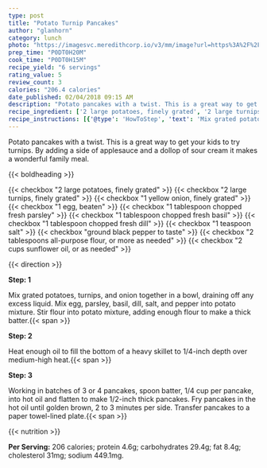 ```yaml
---
type: post
title: "Potato Turnip Pancakes"
author: "glanhorn"
category: lunch
photo: "https://imagesvc.meredithcorp.io/v3/mm/image?url=https%3A%2F%2Fimages.media-allrecipes.com%2Fuserphotos%2F5246998.jpg"
prep_time: "P0DT0H20M"
cook_time: "P0DT0H15M"
recipe_yield: "6 servings"
rating_value: 5
review_count: 3
calories: "206.4 calories"
date_published: 02/04/2018 09:15 AM
description: "Potato pancakes with a twist. This is a great way to get your kids to try turnips. By adding a side of applesauce and a dollop of sour cream it makes a wonderful family meal."
recipe_ingredient: ['2 large potatoes, finely grated', '2 large turnips, finely grated', '1 yellow onion, finely grated', '1 egg, beaten', '1 tablespoon chopped fresh parsley', '1 tablespoon chopped fresh basil', '1 tablespoon chopped fresh dill', '1 teaspoon salt', 'ground black pepper to taste', '2 tablespoons all-purpose flour, or more as needed', '2 cups sunflower oil, or as needed']
recipe_instructions: [{'@type': 'HowToStep', 'text': 'Mix grated potatoes, turnips, and onion together in a bowl, draining off any excess liquid. Mix egg, parsley, basil, dill, salt, and pepper into potato mixture. Stir flour into potato mixture, adding enough flour to make a thick batter.\n'}, {'@type': 'HowToStep', 'text': 'Heat enough oil to fill the bottom of a heavy skillet to 1/4-inch depth over medium-high heat.\n'}, {'@type': 'HowToStep', 'text': 'Working in batches of 3 or 4 pancakes, spoon batter, 1/4 cup per pancake, into hot oil and flatten to make 1/2-inch thick pancakes. Fry pancakes in the hot oil until golden brown, 2 to 3 minutes per side. Transfer pancakes to a paper towel-lined plate.\n'}]
---
```


Potato pancakes with a twist. This is a great way to get your kids to try turnips. By adding a side of applesauce and a dollop of sour cream it makes a wonderful family meal. 

{{< boldheading >}}

{{< checkbox "2 large potatoes, finely grated" >}}
{{< checkbox "2 large turnips, finely grated" >}}
{{< checkbox "1  yellow onion, finely grated" >}}
{{< checkbox "1  egg, beaten" >}}
{{< checkbox "1 tablespoon chopped fresh parsley" >}}
{{< checkbox "1 tablespoon chopped fresh basil" >}}
{{< checkbox "1 tablespoon chopped fresh dill" >}}
{{< checkbox "1 teaspoon salt" >}}
{{< checkbox "ground black pepper to taste" >}}
{{< checkbox "2 tablespoons all-purpose flour, or more as needed" >}}
{{< checkbox "2 cups sunflower oil, or as needed" >}}


{{< direction >}}

**Step: 1**

Mix grated potatoes, turnips, and onion together in a bowl, draining off any excess liquid. Mix egg, parsley, basil, dill, salt, and pepper into potato mixture. Stir flour into potato mixture, adding enough flour to make a thick batter.{{< span >}}

**Step: 2**

Heat enough oil to fill the bottom of a heavy skillet to 1/4-inch depth over medium-high heat.{{< span >}}

**Step: 3**

Working in batches of 3 or 4 pancakes, spoon batter, 1/4 cup per pancake, into hot oil and flatten to make 1/2-inch thick pancakes. Fry pancakes in the hot oil until golden brown, 2 to 3 minutes per side. Transfer pancakes to a paper towel-lined plate.{{< span >}}

{{< nutrition >}}

**Per Serving:** 206 calories; protein 4.6g; carbohydrates 29.4g; fat 8.4g; cholesterol 31mg; sodium 449.1mg.